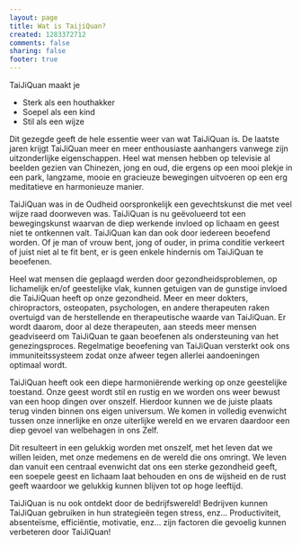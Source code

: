 ```yaml
--- 
layout: page
title: Wat is TaijiQuan?
created: 1283372712
comments: false
sharing: false
footer: true
---
```

TaiJiQuan maakt je

* Sterk als een houthakker
* Soepel als een kind
* Stil als een wijze

Dit gezegde geeft de hele essentie weer van wat TaiJiQuan is. De laatste jaren krijgt TaiJiQuan meer en meer enthousiaste aanhangers vanwege zijn uitzonderlijke eigenschappen. Heel wat mensen hebben op televisie al beelden gezien van Chinezen, jong en oud, die ergens op een mooi plekje in een park, langzame, mooie en gracieuze bewegingen uitvoeren op een erg meditatieve en harmonieuze manier.

TaiJiQuan was in de Oudheid oorspronkelijk een gevechtskunst die met veel wijze raad doorweven was. TaiJiQuan is nu ge&euml;volueerd tot een bewegingskunst waarvan de diep werkende invloed op lichaam en geest niet te ontkennen valt. TaiJiQuan kan dan ook door iedereen beoefend worden. Of je man of vrouw bent, jong of ouder, in prima conditie verkeert of juist niet al te fit bent, er is geen enkele hindernis om TaiJiQuan te beoefenen.

Heel wat mensen die geplaagd werden door gezondheidsproblemen, op lichamelijk en/of geestelijke vlak, kunnen getuigen van de gunstige invloed die TaiJiQuan heeft op onze gezondheid. Meer en meer dokters, chiropractors, osteopaten, psychologen, en andere therapeuten raken overtuigd van de herstellende en therapeutische waarde van TaiJiQuan. Er wordt daarom, door al deze therapeuten, aan steeds meer mensen geadviseerd om TaiJiQuan te gaan beoefenen als ondersteuning van het genezingsproces. Regelmatige beoefening van TaiJiQuan versterkt ook ons immuniteitssysteem zodat onze afweer tegen allerlei aandoeningen optimaal wordt.

TaiJiQuan heeft ook een diepe harmoni&euml;rende werking op onze geestelijke toestand. Onze geest wordt stil en rustig en we worden ons weer bewust van een hoop dingen over onszelf. Hierdoor kunnen we de juiste plaats terug vinden binnen ons eigen universum. We komen in volledig evenwicht tussen onze innerlijke en onze uiterlijke wereld en we ervaren daardoor een diep gevoel van welbehagen in ons Zelf.

Dit resulteert in een gelukkig worden met onszelf, met het leven dat we willen leiden, met onze medemens en de wereld die ons omringt. We leven dan vanuit een centraal evenwicht dat ons een sterke gezondheid geeft, een soepele geest en lichaam laat behouden en ons de wijsheid en de rust geeft waardoor we gelukkig kunnen blijven tot op hoge leeftijd.

TaiJiQuan is nu ook ontdekt door de bedrijfswereld! Bedrijven kunnen TaiJiQuan gebruiken in hun strategie&euml;n tegen stress, enz... Productiviteit, absente&iuml;sme, effici&euml;ntie, motivatie, enz... zijn factoren die gevoelig kunnen verbeteren door TaiJiQuan!

